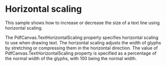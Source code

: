 # Horizontal scaling
This sample shows how to increase or decrease the size of a text line using horizontal scaling.

The PdfCanvas.TextHorizontalScaling property specifies horizontal scaling to use when drawing text. The horizontal scaling adjusts the width of glyphs by stretching or compressing them in the horizontal direction. The value of PdfCanvas.TextHorizontalScaling property is specified as a percentage of the normal width of the glyphs, with 100 being the normal width.